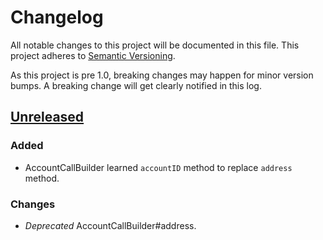 # Changelog

All notable changes to this project will be documented in this
file.  This project adheres to [Semantic Versioning](http://semver.org/).

As this project is pre 1.0, breaking changes may happen for minor version
bumps.  A breaking change will get clearly notified in this log.

## [Unreleased]

### Added
- AccountCallBuilder learned `accountID` method to replace `address` method.

### Changes
- *Deprecated* AccountCallBuilder#address.

[Unreleased]: https://github.com/stellar/horizon/compare/v0.2.22...master
